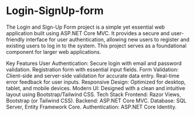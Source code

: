# Login-SignUp-form
The Login and Sign-Up Form project is a simple yet essential web application built using ASP.NET Core MVC. It provides a secure and user-friendly interface for user authentication, allowing new users to register and existing users to log in to the system. This project serves as a foundational component for larger web applications.

Key Features
User Authentication:
Secure login with email and password validation.
Registration form with essential input fields.
Form Validation:
Client-side and server-side validation for accurate data entry.
Real-time error feedback for user inputs.
Responsive Design:
Optimized for desktop, tablet, and mobile devices.
Modern UI:
Designed with a clean and intuitive layout using Bootstrap/Tailwind CSS.
Tech Stack
Frontend: Razor Views, Bootstrap (or Tailwind CSS).
Backend: ASP.NET Core MVC.
Database: SQL Server, Entity Framework Core.
Authentication: ASP.NET Core Identity.
